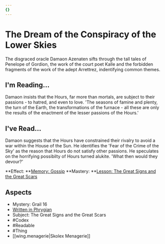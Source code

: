 ```yaml
---
{}
---
```

# The Dream of the Conspiracy of the Lower Skies
The disgraced oracle Damaon Azenaten sifts through the tall tales of Penelope of Gordion, the work of the court poet Kalle and the forbidden fragments of the work of the adept Arrettrez, indentifying common themes.
## I'm Reading...
Damaon insists that the Hours, far more than mortals, are subject to their passions - to hatred, and even to love. 'The seasons of famine and plenty, the turn of the Earth, the transformations of the furnace - all these are only the results of the enactment of the lesser passions of the Hours.'
## I've Read...
Damaon suggests that the Hours have constrained their rivalry to avoid a war within the House of the Sun. He identifies the 'Fear of the Crime of the Sky' as the reason that Hours do not satisfy other passions. He speculates on the horrifying possibilty of Hours turned alukite. 'What then would they devour?'

**Effect: **[Memory: Gossip](https://uadaf.theevilroot.xyz/rowenarium/element/mem.gossip)
**Mastery: **[Lesson: The Great Signs and the Great Scars](https://uadaf.theevilroot.xyz/rowenarium/element/x.thegreatsignsandthegreatscars)
## Aspects
- Mystery: Grail 16
- [Written in Phrygian](https://uadaf.theevilroot.xyz/rowenarium/element/w.phrygian)
- Subject: The Great Signs and the Great Scars
- #Codex
- #Readable
- #Thing
- [[wing.menagerie|Skolex Menagerie]]